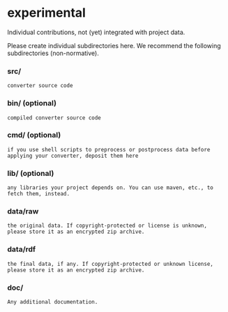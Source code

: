 # experimental

Individual contributions, not (yet) integrated with project data.

Please create individual subdirectories here.
We recommend the following subdirectories (non-normative).

### src/
	converter source code

### bin/ (optional)
	compiled converter source code
	
### cmd/ (optional)
	if you use shell scripts to preprocess or postprocess data before applying your converter, deposit them here
	
### lib/ (optional)
	any libraries your project depends on. You can use maven, etc., to fetch them, instead.

### data/raw
	the original data. If copyright-protected or license is unknown, please store it as an encrypted zip archive.
	
### data/rdf
	the final data, if any. If copyright-protected or unknown license, please store it as an encrypted zip archive.
	
### doc/
	Any additional documentation.